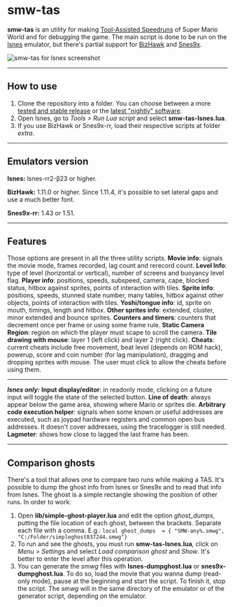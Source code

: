 smw-tas
=======
**smw-tas** is an utility for making [Tool-Assisted Speedruns](http://tasvideos.org/) of Super Mario World and for debugging the game. The main script is done to be run on the [lsnes](http://tasvideos.org/Lsnes.html) emulator, but there's partial support for [BizHawk](http://tasvideos.org/BizHawk.html) and [Snes9x](https://code.google.com/p/snes9x-rr/).

![smw-tas for lsnes screenshot](http://i.imgur.com/cqL0M9j.png)

----------
How to use
-------------
1. Clone the repository into a folder. You can choose between a more [tested and stable release](https://github.com/rodamaral/smw-tas/releases) or the [latest "nightly" software](https://github.com/rodamaral/smw-tas/archive/master.zip).
2. Open lsnes, go to *Tools > Run Lua script* and select **smw-tas-lsnes.lua**.
3. If you use BizHawk or Snes9x-rr, load their respective scripts at folder *extra*.

----------
Emulators version
-----------------
**lsnes:**
lsnes-rr2-β23 or higher.

**BizHawk:**
1.11.0 or higher.
Since 1.11.4, it's possible to set lateral gaps and use a much better font.

**Snes9x-rr:**
1.43 or 1.51.

----------
Features
--------
Those options are present in all the three utility scripts.
**Movie info**: signals the movie mode, frames recorded, lag count and rerecord count.
**Level Info**: type of level (horizontal or vertical), number of screens and buoyancy level flag.
**Player info**: positions, speeds, subspeed, camera, cape, blocked status, hitbox against sprites, points of interaction with tiles.
**Sprite info**: positions, speeds, stunned state number, many tables, hitbox against other objects, points of interaction with tiles.
**Yoshi/tongue info**: id, sprite on mouth, timings, length and hitbox.
**Other sprites info**: extended, cluster, minor extended and bounce sprites.
**Counters and timers**: counters that decrement once per frame or using some frame rule.
**Static Camera Region**: region on which the player must scape to scroll the camera.
**Tile drawing with mouse**: layer 1 (left click) and layer 2 (right click).
**Cheats**: current cheats include free movement, beat level (depends on ROM hack), powerup, score and coin number (for lag manipulation), dragging and dropping sprites with mouse. The user must click to allow the cheats before using them.

----------
***lsnes only:***
**Input display/editor**: in readonly mode, clicking on a future input will toggle the state of the selected button.
**Line of death**: always appear below the game area, showing where Mario or sprites die.
**Arbitrary code execution helper**: signals when some known or useful addresses are executed, such as joypad hardware registers and common open bus addresses. It doesn't cover addresses, using the tracelogger is still needed.
**Lagmeter**: shows how close to lagged the last frame has been.

----------
Comparison ghosts
--------------------------------
There's a tool that allows one to compare two runs while making a TAS. It's possible to dump the ghost info from lsnes or Snes9x and to read that info from lsnes. The ghost is a simple rectangle showing the position of other runs. In order to work:

 1.  Open **lib/simple-ghost-player.lua** and edit the option *ghost_dumps*, putting the file location of each ghost, between the brackets. Separate each file with a comma. E.g.: `local ghost_dumps  = { "SMW-any%.smwg", "C:/Folder/simpleghost837244.smwg"}`
 2. To run and see the ghosts, you must run **smw-tas-lsnes.lua**, click on *Menu* > *Settings* and select *Load comparison ghost* and *Show*. It's better to enter the level after this operation.
 3. You can generate the *smwg* files with **lsnes-dumpghost.lua** or **snes9x-dumpghost.lua**. To do so, load the movie that you wanna dump (read-only mode), pause at the beginning and start the script. To finish it, stop the script. The *smwg* will in the same directory of the emulator or of the generator script, depending on the emulator.

